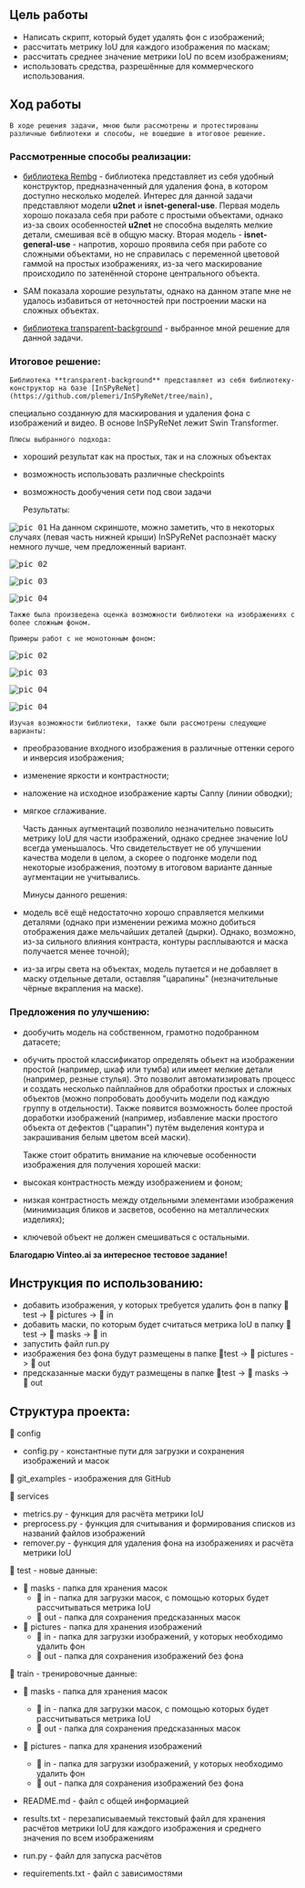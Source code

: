 ## Цель работы

 - Написать скрипт, который будет удалять фон с изображений;
 - рассчитать метрику IoU для каждого изображения по маскам;
 - рассчитать среднее значение метрики IoU по всем изображениям;
 - использовать средства, разрешённые для коммерческого использования.

## Ход работы

    В ходе решения задачи, мною были рассмотрены и протестированы различные библиотеки и способы, не вошедшие в итоговое решение.

### Рассмотренные способы реализации:

- [библиотека Rembg](https://github.com/danielgatis/rembg/tree/main?tab=readme-ov-file) - библиотека представляет из себя удобный конструктор,
предназначенный для удаления фона, в котором доступно несколько моделей. Интерес для данной задачи представляют модели **u2net** и **isnet-general-use**.
Первая модель хорошо показала себя при работе с простыми объектами, однако из-за своих особенностей **u2net** не способна выделять мелкие детали,
смешивая всё в общую маску. Вторая модель - **isnet-general-use** - напротив, хорошо проявила себя при работе со сложными объектами, но не справилась
с переменной цветовой гаммой на простых изображениях, из-за чего маскирование происходило по затенённой стороне центрального объекта.

- SAM показала хорошие результаты, однако на данном этапе мне не удалось избавиться от неточностей при построении маски на сложных объектах.

- [библиотека transparent-background](https://github.com/plemeri/transparent-background?tab=readme-ov-file) - выбранное мной решение для данной задачи.

### Итоговое решение:

    Библиотека **transparent-background** представляет из себя библиотеку-конструктор на базе [InSPyReNet](https://github.com/plemeri/InSPyReNet/tree/main),
специально созданную для маскирования и удаления фона с изображений и видео. В основе InSPyReNet лежит Swin Transformer.

    Плюсы выбранного подхода:
+ хороший результат как на простых, так и на сложных объектах
+ возможность использовать различные checkpoints
+ возможность дообучения сети под свои задачи

    Результаты:

<kbd>![pic_01](./git_examples/Screenshot_1.png)</kbd>
    На данном скриншоте, можно заметить, что в некоторых случаях (левая часть нижней крыши) InSPyReNet распознаёт маску немного лучше, чем предложенный вариант.

<kbd>![pic_02](./git_examples/Screenshot_2.png)</kbd>

<kbd>![pic_03](./git_examples/Screenshot_3.png)</kbd>

<kbd>![pic_04](./git_examples/Screenshot_4.png)</kbd>

    Также была произведена оценка возможности библиотеки на изображениях с более сложным фоном.

    Примеры работ с не монотонным фоном:

<kbd>![pic_02](./git_examples/Screenshot_5.png)</kbd>

<kbd>![pic_03](./git_examples/Screenshot_6.png)</kbd>

<kbd>![pic_04](./git_examples/Screenshot_7.png)</kbd>

<kbd>![pic_04](./git_examples/Screenshot_8.png)</kbd>

    Изучая возможности библиотеки, также были рассмотрены следующие варианты:
- преобразование входного изображения в различные оттенки серого и инверсия изображения;
- изменение яркости и контрастности;
- наложение на исходное изображение карты Canny (линии обводки);
- мягкое сглаживание.

    Часть данных аугментаций позволило незначительно повысить метрику IoU для части изображений, однако среднее значение IoU всегда уменьшалось. Что свидетельствует
не об улучшении качества модели в целом, а скорее о подгонке модели под некоторые изображения, поэтому в итоговом варианте данные аугментации не учитывались.

    Минусы данного решения:
- модель всё ещё недостаточно хорошо справляется мелкими деталями (однако при изменении режима можно добиться отображения даже мельчайших деталей (дырки).
Однако, возможно, из-за сильного влияния контраста, контуры расплываются и маска получается менее точной);
- из-за игры света на объектах, модель путается и не добавляет в маску отдельные детали, оставляя "царапины" (незначительные чёрные вкрапления на маске).

### Предложения по улучшению:

- дообучить модель на собственном, грамотно подобранном датасете;
- обучить простой классификатор определять объект на изображении простой (например, шкаф или тумба) или имеет мелкие детали (например, резные стулья). Это позволит автоматизировать процесс и создать несколько пайплайнов для обработки простых и сложных объектов (можно попробовать дообучить модели под каждую группу в отдельности). Также появится возможность более простой доработки изображений (например, избавление маски простого объекта от дефектов ("царапин") путём выделения контура и закрашивания белым цветом всей маски).

    Также стоит обратить внимание на ключевые особенности изображения для получения хорошей маски:
- высокая контрастность между изображением и фоном;
- низкая контрастность между отдельными элементами изображения (минимизация бликов и засветов, особенно на металлических изделиях);
- ключевой объект не должен смешиваться с остальными.

**Благодарю Vinteo.ai за интересное тестовое задание!**

## Инструкция по использованию:

- добавить изображения, у которых требуется удалить фон в папку  📁test -> 📁 pictures -> 📁 in
- добавить маски, по которым будет считаться метрика IoU в папку  📁test -> 📁 masks -> 📁 in
- запустить файл run.py
- изображения без фона будут размещены в папке  📁test -> 📁 pictures -> 📁 out
- предсказанные маски будут размещены в папке  📁test -> 📁 masks -> 📁 out

## Структура проекта:

📁 config
- config.py - константные пути для загрузки и сохранения изображений и масок

📁 git_examples - изображения для GitHub

📁 services
- metrics.py - функция для расчёта метрики IoU
- preprocess.py - функция для считывания и формирования списков из названий файлов изображений
- remover.py - функция для удаления фона на изображениях и расчёта метрики IoU

📁 test - новые данные:
- 📁 masks - папка для хранения масок
    - 📁 in - папка для загрузки масок, с помощью которых будет рассчитываться метрика IoU
    - 📁 out - папка для сохранения предсказанных масок
- 📁 pictures - папка для хранения изображений
    - 📁 in - папка для загрузки изображений, у которых необходимо удалить фон
    - 📁 out - папка для сохранения изображений без фона

📁 train - тренировочные данные:
- 📁 masks - папка для хранения масок
    - 📁 in - папка для загрузки масок, с помощью которых будет рассчитываться метрика IoU
    - 📁 out - папка для сохранения предсказанных масок
- 📁 pictures - папка для хранения изображений
    - 📁 in - папка для загрузки изображений, у которых необходимо удалить фон
    - 📁 out - папка для сохранения изображений без фона

- README.md - файл с общей информацией

- results.txt - перезаписываемый текстовый файл для хранения расчётов метрики IoU
для каждого изображения и среднего значения по всем изображениям

- run.py - файл для запуска расчётов

- requirements.txt - файл с зависимостями
